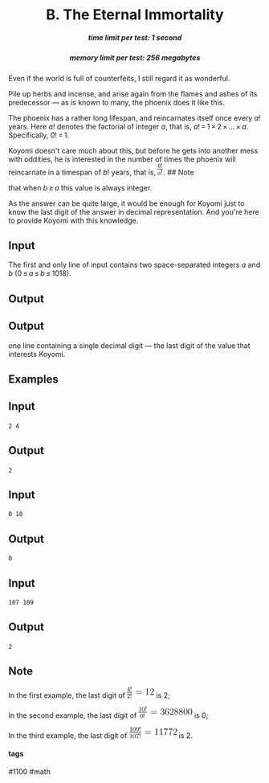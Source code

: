 <h1 style='text-align: center;'> B. The Eternal Immortality</h1>

<h5 style='text-align: center;'>time limit per test: 1 second</h5>
<h5 style='text-align: center;'>memory limit per test: 256 megabytes</h5>

Even if the world is full of counterfeits, I still regard it as wonderful.

Pile up herbs and incense, and arise again from the flames and ashes of its predecessor — as is known to many, the phoenix does it like this.

The phoenix has a rather long lifespan, and reincarnates itself once every *a*! years. Here *a*! denotes the factorial of integer *a*, that is, *a*! = 1 × 2 × ... × *a*. Specifically, 0! = 1.

Koyomi doesn't care much about this, but before he gets into another mess with oddities, he is interested in the number of times the phoenix will reincarnate in a timespan of *b*! years, that is, ![](images/fca843bf75b022c7a28d092dbf2df55158a8a546.png). ## Note

 that when *b* ≥ *a* this value is always integer.

As the answer can be quite large, it would be enough for Koyomi just to know the last digit of the answer in decimal representation. And you're here to provide Koyomi with this knowledge.

## Input

The first and only line of input contains two space-separated integers *a* and *b* (0 ≤ *a* ≤ *b* ≤ 1018).

## Output

## Output

 one line containing a single decimal digit — the last digit of the value that interests Koyomi.

## Examples

## Input


```
2 4  

```
## Output


```
2  

```
## Input


```
0 10  

```
## Output


```
0  

```
## Input


```
107 109  

```
## Output


```
2  

```
## Note

In the first example, the last digit of ![](images/99c47ca8b182f097e38094d12f0c06ce0b081b76.png) is 2;

In the second example, the last digit of ![](images/9642ef11a23e7c5a3f3c2b1255c1b1b3533802a4.png) is 0;

In the third example, the last digit of ![](images/844938cef52ee264c183246d2a9df05cca94dc60.png) is 2.



#### tags 

#1100 #math 